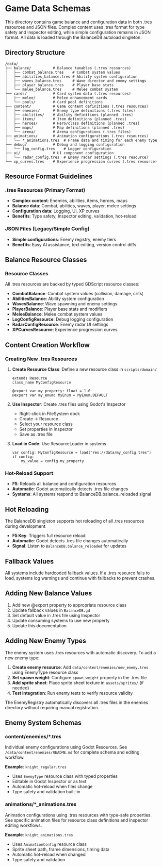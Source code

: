 # Game Data Schemas

This directory contains game balance and configuration data in both .tres resources and JSON files. Complex content uses .tres format for type safety and Inspector editing, while simple configuration remains in JSON format. All data is loaded through the BalanceDB autoload singleton.

## Directory Structure

```
/data/
├── balance/          # Balance tunables (.tres resources)
│   ├── combat_balance.tres    # Combat system values
│   ├── abilities_balance.tres # Ability system configuration  
│   ├── waves_balance.tres     # Wave director and enemy settings
│   ├── player_balance.tres    # Player base stats
│   └── melee_balance.tres     # Melee combat system
├── cards/            # Card system data (.tres resources)
│   ├── melee/        # Melee enhancement cards
│   └── pools/        # Card pool definitions
├── content/          # Game content definitions (.tres resources)
│   ├── enemies/      # Enemy type definitions (.tres files)
│   ├── abilities/    # Ability definitions (planned .tres)
│   ├── items/        # Item definitions (planned .tres)
│   ├── heroes/       # Hero/class definitions (planned .tres)
│   ├── maps/         # Map definitions (planned .tres)
│   └── arena/        # Arena configurations (.tres files)
├── animations/       # Animation configurations (.tres resources)
│   └── *_animations.tres  # Frame data and timing for each enemy type
├── debug/            # Debug and logging configuration
│   └── log_config.tres    # Logger configuration
├── ui/               # UI component configuration
│   └── radar_config.tres  # Enemy radar settings (.tres resource)
└── xp_curves.tres    # Experience progression curves (.tres resource)
```

## Resource Format Guidelines

### .tres Resources (Primary Format)
- **Complex content**: Enemies, abilities, items, heroes, maps
- **Balance data**: Combat, abilities, waves, player, melee settings  
- **Configuration data**: Logging, UI, XP curves
- **Benefits**: Type safety, Inspector editing, validation, hot-reload

### JSON Files (Legacy/Simple Config)
- **Simple configurations**: Enemy registry, enemy tiers
- **Benefits**: Easy AI assistance, text editing, version control diffs

## Balance Resource Classes

### Resource Classes

All .tres resources are backed by typed GDScript resource classes:

- **CombatBalance**: Combat system values (collision, damage, crits)
- **AbilitiesBalance**: Ability system configuration  
- **WavesBalance**: Wave spawning and enemy settings
- **PlayerBalance**: Player base stats and modifiers
- **MeleeBalance**: Melee combat system values
- **LogConfigResource**: Debug logging configuration
- **RadarConfigResource**: Enemy radar UI settings  
- **XPCurvesResource**: Experience progression curves

## Content Creation Workflow

### Creating New .tres Resources

1. **Create Resource Class**: Define a new resource class in `scripts/domain/`
   ```gdscript
   extends Resource
   class_name MyConfigResource
   
   @export var my_property: float = 1.0
   @export var my_enum: MyEnum = MyEnum.DEFAULT
   ```

2. **Use Inspector**: Create .tres files using Godot's Inspector
   - Right-click in FileSystem dock
   - Create → Resource
   - Select your resource class
   - Set properties in Inspector
   - Save as .tres file

3. **Load in Code**: Use ResourceLoader in systems
   ```gdscript
   var config: MyConfigResource = load("res://data/my_config.tres")
   if config:
       my_value = config.my_property
   ```

### Hot-Reload Support

- **F5**: Reloads all balance and configuration resources
- **Automatic**: Godot automatically detects .tres file changes
- **Systems**: All systems respond to BalanceDB.balance_reloaded signal

## Hot Reloading

The BalanceDB singleton supports hot reloading of all .tres resources during development:
- **F5 Key**: Triggers full resource reload
- **Automatic**: Godot detects .tres file changes automatically
- **Signal**: Listen to `BalanceDB.balance_reloaded` for updates

## Fallback Values

All systems include hardcoded fallback values. If a .tres resource fails to load, systems log warnings and continue with fallbacks to prevent crashes.

## Adding New Balance Values

1. Add new @export property to appropriate resource class
2. Update fallback values in `BalanceDB.gd` 
3. Set default value in .tres file using Inspector
4. Update consuming systems to use new property
5. Update this documentation

## Adding New Enemy Types

The enemy system uses .tres resources with automatic discovery. To add a new enemy type:

1. **Create enemy resource**: Add `data/content/enemies/new_enemy.tres` using EnemyType resource class
2. **Set spawn weight**: Configure `spawn_weight` property in the .tres file
3. **Add sprite sheet**: Place sprite sheet texture in `assets/sprites/` (if needed)
4. **Test integration**: Run enemy tests to verify resource validity

The EnemyRegistry automatically discovers all .tres files in the enemies directory without requiring manual registration.

## Enemy System Schemas

### content/enemies/*.tres

Individual enemy configurations using Godot Resources. See `/data/content/enemies/README.md` for complete schema and editing workflow.

**Example**: `knight_regular.tres`
- Uses `EnemyType` resource class with typed properties
- Editable in Godot Inspector or as text
- Automatic hot-reload when files change
- Type safety and validation built-in

### animations/*_animations.tres

Animation configurations using .tres resources with type-safe properties. See specific animation files for resource class definitions and Inspector editing workflows.

**Example**: `knight_animations.tres`
- Uses `AnimationConfig` resource class
- Sprite sheet path, frame dimensions, timing data
- Automatic hot-reload when changed
- Type safety and validation
